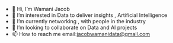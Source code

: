 - 👋 Hi, I’m Wamani Jacob
- 👀 I’m interested in Data to deliver insights , Artificial Intelligence
- 🌱 I’m currently networking , with people in the industry
- 💞️ I’m looking to collaborate on Data and AI projects
- 📫 How to reach me email:jacobwamanidata@gmail.com

<!---
yakobodata/yakobodata is a ✨ special ✨ repository because its `README.md` (this file) appears on your GitHub profile.
You can click the Preview link to take a look at your changes.
--->
